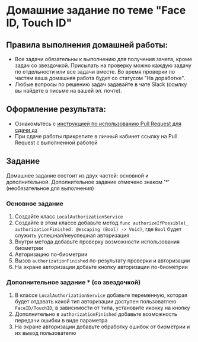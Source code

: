 # Домашние задание по теме "Face ID, Touch ID"

## Правила выполнения домашней работы:

* Все задачи обязательны к выполнению для получения зачета, кроме задач со звездочкой. Присылать на проверку можно каждую задачу по отдельности или все задачи вместе. Во время проверки по частям ваша домашняя работа будет со статусом "На доработке".
* Любые вопросы по решению задач задавайте в чате Slack (ссылку вы найдете в письме на вашей эл. почте).

## Оформление результата:

* Ознакомьтесь с [инструкцией по использованию Pull Request для сдачи дз](https://github.com/netology-code/iosint-homeworks/blob/main/Pull%20request's%20guideline.md)
* При сдаче работы прикрепите в личный кабинет ссылку на Pull Request с выполненной работой

## Задание

Домашнее задание состоит из двух частей: основной и дополнительной. Дополнительное задание отмечено знаком '*' (необязательное для выполнения)

### Основное задание 
1. Создайте класс `LocalAuthorizationService`
2. Создайте в этом классе добавьте метод `func authorizeIfPossible(_ authorizationFinished: @escaping (Bool) -> Void)`, где `Bool` будет служить успешная/неуспешная авторизация
3. Внутри метода добавьте проверку возможности использования биометрии
4. Авторизацию по-биометрии
5. Вызов `authorizationFinished` по-результату проверки и авторизации
6. На экране авторизации добаьте кнопку авторизации по-биометрии


### Дополнительное задание * (со звездочкой)
1. В классе `LocalAuthorizationService` добавьте переменную, которая будет отдавать какой тип авторизации доступен пользоватлею `FaceID/TouchID`, в зависимости от типа, установите иконку на кнопку
2. Дополнительно в `authorizationFinished` добавьте возможность передачи ошибки в виде параметра
3. На экране авторизации добавьте обработку ошибок от биометрии и их вывод пользователю
